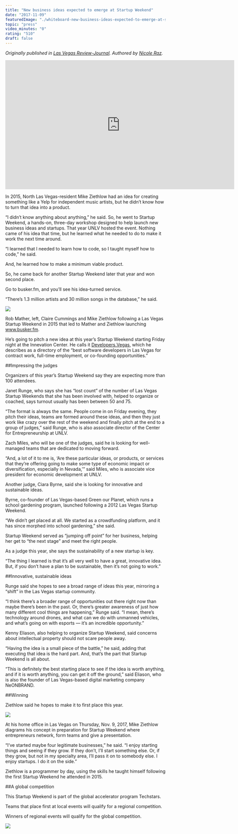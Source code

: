 ```yaml
---
title: "New business ideas expected to emerge at Startup Weekend"
date: "2017-11-09"
featuredImage: "./whiteboard-new-business-ideas-expected-to-emerge-at-startup-weekend-mike-zetlow.jpg"
topic: "press"
video_minutes: "0"
rating: "510"
draft: false
---
```


*Originally published in [Las Vegas Review-Journal](https://www.reviewjournal.com/business/entrepreneurs/new-business-ideas-expected-to-emerge-at-startup-weekend/). Authored by [Nicole Raz](https://twitter.com/JournalistNikki).*

<iframe width="720" height="405" src="https://www.youtube.com/embed/ZanbBDHXogY?rel=0" frameborder="0" allow="autoplay; encrypted-media" allowfullscreen></iframe>

<br/>

In 2015, North Las Vegas-resident Mike Ziethlow had an idea for creating something like a Yelp for independent music artists, but he didn’t know how to turn that idea into a product.

“I didn’t know anything about anything,” he said. So, he went to Startup Weekend, a hands-on, three-day workshop designed to help launch new business ideas and startups. That year UNLV hosted the event. Nothing came of his idea that time, but he learned what he needed to do to make it work the next time around.

“I learned that I needed to learn how to code, so I taught myself how to code,” he said.

And, he learned how to make a minimum viable product.

So, he came back for another Startup Weekend later that year and won second place.

Go to busker.fm, and you’ll see his idea-turned service.

“There’s 1.3 million artists and 30 million songs in the database,” he said.

![](busker-fm-new-business-ideas-expected-to-emerge-at-startup-weekend-mike-zetlow.jpg)

<figcaption>

Rob Mather, left, Claire Cummings and Mike Ziethlow following a Las Vegas Startup Weekend in 2015 that led to Mather and Ziethlow launching www.busker.fm.

</figcaption>

He’s going to pitch a new idea at this year’s Startup Weekend starting Friday night at the Innevation Center. He calls it [Developers.Vegas](http://developers.vegas/), which he describes as a directory of the “best software developers in Las Vegas for contract work, full-time employment, or co-founding opportunities.”

##Impressing the judges

Organizers of this year’s Startup Weekend say they are expecting more than 100 attendees.

Janet Runge, who says she has “lost count” of the number of Las Vegas Startup Weekends that she has been involved with, helped to organize or coached, says turnout usually has been between 50 and 75.

“The format is always the same. People come in on Friday evening, they pitch their ideas, teams are formed around these ideas, and then they just work like crazy over the rest of the weekend and finally pitch at the end to a group of judges,” said Runge, who is also associate director of the Center for Entrepreneurship at UNLV.

Zach Miles, who will be one of the judges, said he is looking for well-managed teams that are dedicated to moving forward.

“And, a lot of it to me is, ‘Are these particular ideas, or products, or services that they’re offering going to make some type of economic impact or diversification, especially in Nevada,’” said Miles, who is associate vice president for economic development at UNLV.

Another judge, Ciara Byrne, said she is looking for innovative and sustainable ideas.

Byrne, co-founder of Las Vegas-based Green our Planet, which runs a school gardening program, launched following a 2012 Las Vegas Startup Weekend.

“We didn’t get placed at all. We started as a crowdfunding platform, and it has since morphed into school gardening,” she said.

Startup Weekend served as “jumping off point” for her business, helping her get to “the next stage” and meet the right people.

As a judge this year, she says the sustainability of a new startup is key.

“The thing I learned is that it’s all very well to have a great, innovative idea. But, if you don’t have a plan to be sustainable, then it’s not going to work.”

##Innovative, sustainable ideas

Runge said she hopes to see a broad range of ideas this year, mirroring a “shift” in the Las Vegas startup community.

“I think there’s a broader range of opportunities out there right now than maybe there’s been in the past. Or, there’s greater awareness of just how many different cool things are happening,” Runge said. “I mean, there’s technology around drones, and what can we do with unmanned vehicles, and what’s going on with esports — it’s an incredible opportunity.”

Kenny Eliason, also helping to organize Startup Weekend, said concerns about intellectual property should not scare people away.

“Having the idea is a small piece of the battle,” he said, adding that executing that idea is the hard part. And, that’s the part that Startup Weekend is all about.

“This is definitely the best starting place to see if the idea is worth anything, and if it is worth anything, you can get it off the ground,” said Eliason, who is also the founder of Las Vegas-based digital marketing company NeONBRAND.

##Winning

Ziethlow said he hopes to make it to first place this year.

![](cat-new-business-ideas-expected-to-emerge-at-startup-weekend-mike-zetlow.jpg)

<figcaption>

At his home office in Las Vegas on Thursday, Nov. 9, 2017, Mike Ziethlow diagrams his concept in preparation for Startup Weekend where entrepreneurs network, form teams and give a presentation.

</figcaption>

“I’ve started maybe four legitimate businesses,” he said. “I enjoy starting things and seeing if they grow. If they don’t, I’ll start something else. Or, if they grow, but not in my specialty area, I’ll pass it on to somebody else. I enjoy startups. I do it on the side.”


Ziethlow is a programmer by day, using the skills he taught himself following the first Startup Weekend he attended in 2015.

##A global competition

This Startup Weekend is part of the global accelerator program Techstars.

Teams that place first at local events will qualify for a regional competition.

Winners of regional events will qualify for the global competition.

![](infographic-new-business-ideas-expected-to-emerge-at-startup-weekend-mike-zetlow.jpg)

